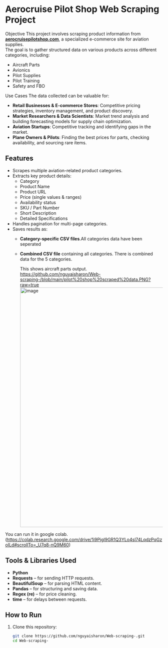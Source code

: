 # Aerocruise Pilot Shop Web Scraping Project

 Objective
This project involves scraping product information from **[aerocruisepilotshop.com](https://www.aerocruisepilotshop.com/)**, a specialized e-commerce site for aviation supplies.  
The goal is to gather structured data on various products across different categories, including:

- Aircraft Parts  
- Avionics  
- Pilot Supplies  
- Pilot Training  
- Safety and FBO  



Use Cases
The data collected can be valuable for:

- **Retail Businesses & E-commerce Stores**: Competitive pricing strategies, inventory management, and product discovery.
- **Market Researchers & Data Scientists**: Market trend analysis and building forecasting models for supply chain optimization.
- **Aviation Startups**: Competitive tracking and identifying gaps in the market.
- **Plane Owners & Pilots**: Finding the best prices for parts, checking availability, and sourcing rare items.



## Features
- Scrapes multiple aviation-related product categories.
- Extracts key product details:
  - Category  
  - Product Name  
  - Product URL  
  - Price (single values & ranges)  
  - Availability status  
  - SKU / Part Number  
  - Short Description  
  - Detailed Specifications  
- Handles pagination for multi-page categories.
- Saves results as:
  - **Category-specific CSV files**.All categories data have been seperated
  - **Combined CSV file** containing all categories. There is combined data for the 5 categories.

    This shows aircraft parts output.
    https://github.com/nguyaisharon/Web-scraping-/blob/main/pilot%20shop%20scraped%20data.PNG?raw=true
    <img width="1448" height="766" alt="image" src="https://github.com/user-attachments/assets/bfbc9496-56cf-44e0-ac6f-dea6b72ef22d" />


You can run it in google colab.(https://colab.research.google.com/drive/1i9Pjgl9GR1Q3YLo4sl74LqdzPqGzoILd#scrollTo=_U7q8-nQ9M60)

## Tools & Libraries Used
- **Python**
- **Requests** – for sending HTTP requests.
- **BeautifulSoup** – for parsing HTML content.
- **Pandas** – for structuring and saving data.
- **Regex (re)** – for price cleaning.
- **time** – for delays between requests.



## How to Run
1. Clone this repository:
   ```bash
   git clone https://github.com/nguyaisharon/Web-scraping-.git
   cd Web-scraping-
